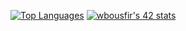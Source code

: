 [![Top Languages](https://github-readme-stats.vercel.app/api/top-langs/?username=vakandi&theme=shades-of-green&show_icons=true&hide=makefile,html&layout=compact)](https://github.com/vakandi)
[![wbousfir's 42 stats](https://badge42.vercel.app/api/v2/cl3uqjxpb003009mkfdp7ragv/stats?cursusId=21&coalitionId=281)](https://github.com/JaeSeoKim/badge42)

